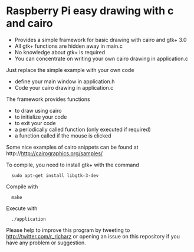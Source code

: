 # Raspberry Pi easy drawing with c and cairo
- Provides a simple framework for basic drawing with cairo and gtk+ 3.0
- All gtk+ functions are hidden away in main.c
- No knowledge about gtk+ is required
- You can concentrate on writing your own cairo drawing in application.c

Just replace the simple example with your own code

- define your main window in application.h
- Code your cairo drawing in application.c
 
The framework provides functions

- to draw using cairo
- to initialize your code
- to exit your code
- a periodically called function (only executed if required)
- a function called if the mouse is clicked

Some nice examples of cairo snippets can be found at
  http://http://cairographics.org/samples/

To compile, you need to install gtk+ with the command

```
  sudo apt-get install libgtk-3-dev
```

Compile with

```
  make
```

Execute with

```
  ./application
```

Please help to improve this program by tweeting to
http://twitter.com/r_richarz or opening an issue on this repository
if you have any problem or suggestion.
  
